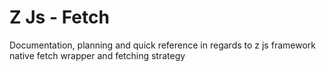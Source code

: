 # Z Js - Fetch

Documentation, planning and quick reference in regards to z js framework native fetch wrapper and fetching strategy